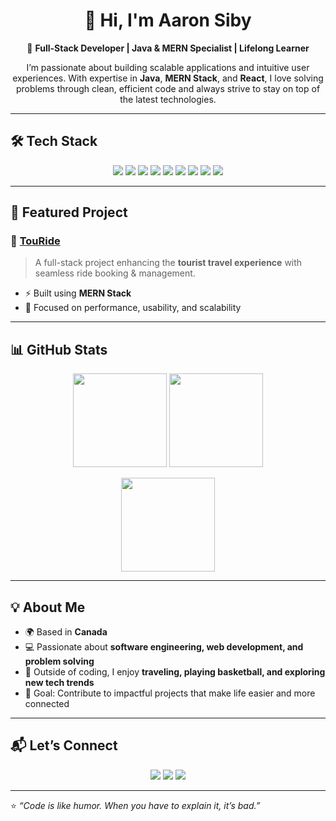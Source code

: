 <h1 align="center">👋 Hi, I'm Aaron Siby</h1>

<p align="center">
  🚀 <b>Full-Stack Developer | Java & MERN Specialist | Lifelong Learner</b>  
</p>

<p align="center">
  I’m passionate about building scalable applications and intuitive user experiences.  
  With expertise in <b>Java</b>, <b>MERN Stack</b>, and <b>React</b>, I love solving problems through clean, efficient code  
  and always strive to stay on top of the latest technologies.
</p>

---

## 🛠️ Tech Stack  

<p align="center">
  <img src="https://img.shields.io/badge/Java-ED8B00?style=for-the-badge&logo=java&logoColor=white"/>
  <img src="https://img.shields.io/badge/JavaScript-F7DF1E?style=for-the-badge&logo=javascript&logoColor=black"/>
  <img src="https://img.shields.io/badge/React-20232A?style=for-the-badge&logo=react&logoColor=61DAFB"/>
  <img src="https://img.shields.io/badge/Node.js-43853D?style=for-the-badge&logo=node.js&logoColor=white"/>
  <img src="https://img.shields.io/badge/Express.js-404D59?style=for-the-badge"/>
  <img src="https://img.shields.io/badge/MongoDB-4EA94B?style=for-the-badge&logo=mongodb&logoColor=white"/>
  <img src="https://img.shields.io/badge/HTML5-E34F26?style=for-the-badge&logo=html5&logoColor=white"/>
  <img src="https://img.shields.io/badge/CSS3-1572B6?style=for-the-badge&logo=css3&logoColor=white"/>
  <img src="https://img.shields.io/badge/Git-F05032?style=for-the-badge&logo=git&logoColor=white"/>
</p>

---

## 🌟 Featured Project  

### 🚖 [TouRide](https://github.com/your-github-username/TouRide)  
> A full-stack project enhancing the **tourist travel experience** with seamless ride booking & management.  

- ⚡ Built using **MERN Stack**  
- 🎯 Focused on performance, usability, and scalability  

---

## 📊 GitHub Stats  

<p align="center">
  <img src="https://github-readme-stats.vercel.app/api?username=your-github-username&show_icons=true&theme=tokyonight" height="150"/>  
  <img src="https://github-readme-stats.vercel.app/api/top-langs/?username=your-github-username&layout=compact&theme=tokyonight" height="150"/>  
</p>

<p align="center">
  <img src="https://streak-stats.demolab.com?user=your-github-username&theme=tokyonight" height="150"/>
</p>

---

## 💡 About Me  

- 🌍 Based in **Canada**  
- 💻 Passionate about **software engineering, web development, and problem solving**  
- 🏀 Outside of coding, I enjoy **traveling, playing basketball, and exploring new tech trends**  
- 🎯 Goal: Contribute to impactful projects that make life easier and more connected  

---

## 📬 Let’s Connect  

<p align="center">
  <a href="mailto:aaronsiby05@gmail.com"><img src="https://img.shields.io/badge/Email-D14836?style=for-the-badge&logo=gmail&logoColor=white"/></a>
  <a href="https://www.linkedin.com/in/aaronsiby/"><img src="https://img.shields.io/badge/LinkedIn-0077B5?style=for-the-badge&logo=linkedin&logoColor=white"/></a>
  <a href="https://aaronsiby.netlify.app"><img src="https://img.shields.io/badge/Portfolio-000000?style=for-the-badge&logo=react&logoColor=61DAFB"/></a>
</p>

---

⭐ *“Code is like humor. When you have to explain it, it’s bad.”*  

